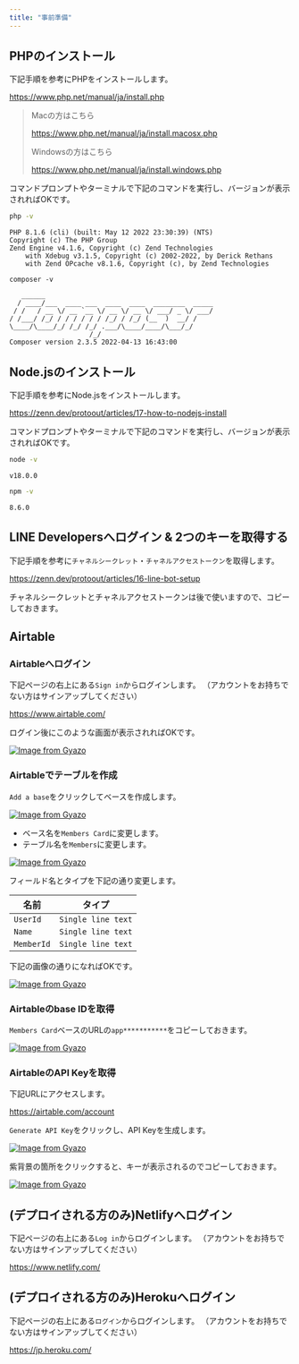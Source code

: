 ```yaml
---
title: "事前準備"
---
```


## PHPのインストール

下記手順を参考にPHPをインストールします。

https://www.php.net/manual/ja/install.php

> Macの方はこちら
>
> https://www.php.net/manual/ja/install.macosx.php
> 
> Windowsの方はこちら
>
> https://www.php.net/manual/ja/install.windows.php

コマンドプロンプトやターミナルで下記のコマンドを実行し、バージョンが表示されればOKです。

```bash
php -v
```

```log
PHP 8.1.6 (cli) (built: May 12 2022 23:30:39) (NTS)
Copyright (c) The PHP Group
Zend Engine v4.1.6, Copyright (c) Zend Technologies
    with Xdebug v3.1.5, Copyright (c) 2002-2022, by Derick Rethans
    with Zend OPcache v8.1.6, Copyright (c), by Zend Technologies
```

```
composer -v
```

```log
   ______
  / ____/___  ____ ___  ____  ____  ________  _____
 / /   / __ \/ __ `__ \/ __ \/ __ \/ ___/ _ \/ ___/
/ /___/ /_/ / / / / / / /_/ / /_/ (__  )  __/ /
\____/\____/_/ /_/ /_/ .___/\____/____/\___/_/
                    /_/
Composer version 2.3.5 2022-04-13 16:43:00
```

## Node.jsのインストール

下記手順を参考にNode.jsをインストールします。

https://zenn.dev/protoout/articles/17-how-to-nodejs-install

コマンドプロンプトやターミナルで下記のコマンドを実行し、バージョンが表示されればOKです。

```bash
node -v
```

```log
v18.0.0
```

```bash
npm -v
```

```log
8.6.0
```

## LINE Developersへログイン & 2つのキーを取得する

下記手順を参考に`チャネルシークレット`・`チャネルアクセストークン`を取得します。

https://zenn.dev/protoout/articles/16-line-bot-setup

チャネルシークレットとチャネルアクセストークンは後で使いますので、コピーしておきます。

## Airtable

### Airtableへログイン

下記ページの右上にある`Sign in`からログインします。
（アカウントをお持ちでない方はサインアップしてください）

https://www.airtable.com/

ログイン後にこのような画面が表示されればOKです。

[![Image from Gyazo](https://i.gyazo.com/fec2236bbacd86c9eb74eb16018da6b7.png)](https://gyazo.com/fec2236bbacd86c9eb74eb16018da6b7)

### Airtableでテーブルを作成

`Add a base`をクリックしてベースを作成します。

[![Image from Gyazo](https://i.gyazo.com/4aa7d2c12a5fc64160cfebb1e806bf7b.png)](https://gyazo.com/4aa7d2c12a5fc64160cfebb1e806bf7b)

- ベース名を`Members Card`に変更します。
- テーブル名を`Members`に変更します。

[![Image from Gyazo](https://i.gyazo.com/7519989ec2a33d1eb7ca1c86a0e97d33.png)](https://gyazo.com/7519989ec2a33d1eb7ca1c86a0e97d33)

フィールド名とタイプを下記の通り変更します。

| 名前 | タイプ |
| -- | -- |
| `UserId` | `Single line text` |
| `Name` | `Single line text` |
| `MemberId` | `Single line text` |

下記の画像の通りになればOKです。

[![Image from Gyazo](https://i.gyazo.com/f1c442d1699f43ac605083a1e1e7f46d.png)](https://gyazo.com/f1c442d1699f43ac605083a1e1e7f46d)

### Airtableのbase IDを取得

`Members Card`ベースのURLの`app***********`をコピーしておきます。

[![Image from Gyazo](https://i.gyazo.com/f01a5de2812822c57ecb922639ae7eb3.png)](https://gyazo.com/f01a5de2812822c57ecb922639ae7eb3)

### AirtableのAPI Keyを取得

下記URLにアクセスします。

https://airtable.com/account

`Generate API Key`をクリックし、API Keyを生成します。

[![Image from Gyazo](https://i.gyazo.com/25f2b5395ed36143aa2ad2bb5dfb1c41.png)](https://gyazo.com/25f2b5395ed36143aa2ad2bb5dfb1c41)

紫背景の箇所をクリックすると、キーが表示されるのでコピーしておきます。

[![Image from Gyazo](https://i.gyazo.com/9972a23a9493da3bf29135da56894ea0.png)](https://gyazo.com/9972a23a9493da3bf29135da56894ea0)

## (デプロイされる方のみ)Netlifyへログイン

下記ページの右上にある`Log in`からログインします。
（アカウントをお持ちでない方はサインアップしてください）

https://www.netlify.com/

## (デプロイされる方のみ)Herokuへログイン

下記ページの右上にある`ログイン`からログインします。
（アカウントをお持ちでない方はサインアップしてください）

https://jp.heroku.com/

